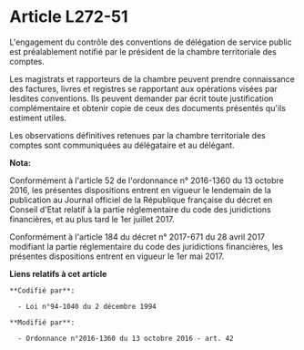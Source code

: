 # Article L272-51

L'engagement du contrôle des conventions de délégation de service public est préalablement notifié par le président de la
chambre territoriale des comptes. 

Les magistrats et rapporteurs de la chambre peuvent prendre connaissance des factures, livres et registres se rapportant aux
opérations visées par lesdites conventions. Ils peuvent demander par écrit toute justification complémentaire et obtenir
copie de ceux des documents présentés qu'ils estiment utiles. 

Les observations définitives retenues par la chambre territoriale des comptes sont communiquées au délégataire et au
délégant.

**Nota:**

Conformément à l'article 52 de l'ordonnance n° 2016-1360 du 13 octobre 2016, les présentes dispositions entrent en vigueur le
lendemain de la publication au Journal officiel de la République française du décret en Conseil d'Etat relatif à la partie
réglementaire du code des juridictions financières, et au plus tard le 1er juillet 2017.

Conformément à l'article 184 du décret n° 2017-671 du 28 avril 2017 modifiant la partie réglementaire du code des
juridictions financières, les présentes dispositions entrent en vigueur le 1er mai 2017.

**Liens relatifs à cet article**

	**Codifié par**:

	  - Loi n°94-1040 du 2 décembre 1994

	**Modifié par**:

	  - Ordonnance n°2016-1360 du 13 octobre 2016 - art. 42
